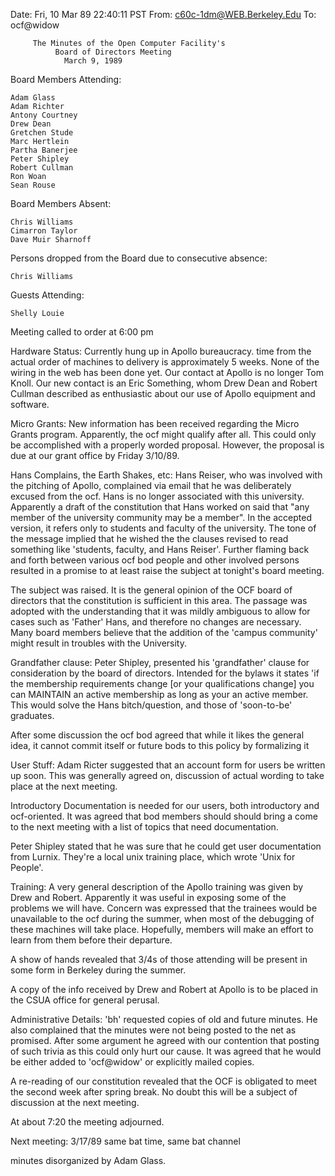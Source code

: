 Date: Fri, 10 Mar 89 22:40:11 PST
From: c60c-1dm@WEB.Berkeley.Edu
To: ocf@widow




	     The Minutes of the Open Computer Facility's
		      Board of Directors Meeting
			    March 9, 1989

Board Members Attending:

	Adam Glass
	Adam Richter
	Antony Courtney
	Drew Dean
	Gretchen Stude
	Marc Hertlein
	Partha Banerjee
	Peter Shipley
	Robert Cullman
	Ron Woan
	Sean Rouse

Board Members Absent:
	
	Chris Williams
	Cimarron Taylor
	Dave Muir Sharnoff
	
Persons dropped from the Board due to consecutive absence:

	Chris Williams

Guests Attending:
	
	Shelly Louie

Meeting called to order at 6:00 pm

Hardware Status:
Currently hung up in Apollo bureaucracy. time from
the actual order of machines to delivery is approximately 5 weeks.
None of the wiring in the web has been done yet.  Our contact at
Apollo is no longer Tom Knoll.  Our new contact is an Eric Something,
whom Drew Dean and Robert Cullman described as enthusiastic about our
use of Apollo equipment and software.

Micro Grants: 
New information has been received regarding the Micro
Grants program.  Apparently, the ocf might qualify after all.  This
could only be accomplished with a properly worded proposal.  However,
the proposal is due at our grant office by Friday 3/10/89.

Hans Complains, the Earth Shakes, etc:
Hans Reiser, who was involved with the pitching of
Apollo, complained via email that he was deliberately excused from the
ocf.  Hans is no longer associated with this university. Apparently a
draft of the constitution that Hans worked on said that "any member of
the university community may be a member".  In the accepted version,
it refers only to students and faculty of the university.  The tone of
the message implied that he wished the the clauses revised to read
something like 'students, faculty, and Hans Reiser'.  Further flaming
back and forth between various ocf bod people and other involved
persons resulted in a promise to at least raise the subject at
tonight's board meeting.
    		
The subject was raised.  It is the general opinion of the OCF board of
directors that the constitution is sufficient in this area.  The
passage was adopted with the understanding that it was mildly
ambiguous to allow for cases such as 'Father' Hans, and therefore no
changes are necessary.  Many board members believe that
the addition of the 'campus community' might result in troubles with
the University.

Grandfather clause:
Peter Shipley, presented his 'grandfather' clause
for consideration by the board of directors.  Intended for the bylaws
it states 'if the membership requirements change [or your
qualifications change] you can MAINTAIN an active membership as long
as your an active member.  This would solve the Hans bitch/question,
and those of 'soon-to-be' graduates.

After some discussion the ocf bod agreed that while it likes the
general idea, it cannot commit itself or future bods to this policy by
formalizing it


User Stuff:
Adam Ricter suggested that an account form for users be
written up soon.  This was generally agreed on, discussion of actual
wording to take place at the next meeting.

Introductory Documentation is needed for our users, both introductory
and ocf-oriented.  It was agreed that bod members should should bring
a come to the next meeting with a list of topics that need
documentation.

Peter Shipley stated that he was sure that he could get user
documentation from Lurnix.  They're a local unix training place, which
wrote 'Unix for People'.

Training: 
A very general description of the Apollo training was given
by Drew and Robert.  Apparently it was useful in exposing some of the
problems we will have.  Concern was expressed that the trainees would
be unavailable to the ocf during the summer, when most of the
debugging of these machines will take place.  Hopefully, members will
make an effort to learn from them before their departure.

A show of hands revealed that 3/4s of those attending will be present
in some form in Berkeley during the summer.


A copy of the info received by Drew and Robert at Apollo is to be
placed in the CSUA office for general perusal.

Administrative Details: 
'bh' requested copies of old and future
minutes.  He also complained that the minutes were not being posted to
the net as promised.  After some argument he agreed with our
contention that posting of such trivia as this could only hurt our
cause.  It was agreed that he would be either added to 'ocf@widow' or
explicitly mailed copies.

A re-reading of our constitution revealed that the OCF is obligated to
meet the second week after spring break.  No doubt this will be a
subject of discussion at the next meeting.


At about 7:20 the meeting adjourned.

Next meeting: 3/17/89 same bat time, same bat channel

minutes disorganized by Adam Glass.



